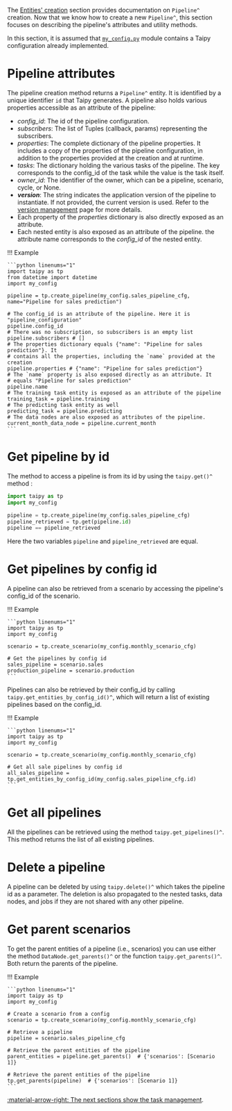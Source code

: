 The [Entities' creation](scenario-creation.md) section provides documentation on `Pipeline^` creation. Now
that we know how to create a new `Pipeline^`, this section focuses on describing the pipeline's attributes
and utility methods.

In this section, it is assumed that <a href="./code_example/my_config.py" download>`my_config.py`</a>
module contains a Taipy configuration already implemented.

# Pipeline attributes

The pipeline creation method returns a `Pipeline^` entity. It is identified by a unique identifier `id` that
Taipy generates. A pipeline also holds various properties accessible as an attribute of the pipeline:

- _config_id_: The id of the pipeline configuration.
- _subscribers_: The list of Tuples (callback, params) representing the subscribers.
- _properties_: The complete dictionary of the pipeline properties. It includes a copy of the properties of
  the pipeline configuration, in addition to the properties provided at the creation and at runtime.
- _tasks_: The dictionary holding the various tasks of the pipeline. The key corresponds to the config_id of the
  task while the value is the task itself.
- _owner_id_: The identifier of the owner, which can be a pipeline, scenario, cycle, or None.
- _**version**_: The string indicates the application version of the pipeline to instantiate. If not provided,
  the current version is used. Refer to the [version management](../versioning/index.md) page for more details.
- Each property of the _properties_ dictionary is also directly exposed as an attribute.
- Each nested entity is also exposed as an attribute of the pipeline. the attribute name corresponds to the
  *config_id* of the nested entity.

!!! Example

    ```python linenums="1"
    import taipy as tp
    from datetime import datetime
    import my_config

    pipeline = tp.create_pipeline(my_config.sales_pipeline_cfg, name="Pipeline for sales prediction")

    # The config_id is an attribute of the pipeline. Here it is "pipeline_configuration"
    pipeline.config_id
    # There was no subscription, so subscribers is an empty list
    pipeline.subscribers # []
    # The properties dictionary equals {"name": "Pipeline for sales prediction"}. It
    # contains all the properties, including the `name` provided at the creation
    pipeline.properties # {"name": "Pipeline for sales prediction"}
    # The `name` property is also exposed directly as an attribute. It
    # equals "Pipeline for sales prediction"
    pipeline.name
    # The training task entity is exposed as an attribute of the pipeline
    training_task = pipeline.training
    # The predicting task entity as well
    predicting_task = pipeline.predicting
    # The data nodes are also exposed as attributes of the pipeline.
    current_month_data_node = pipeline.current_month
    ```

# Get pipeline by id

The method to access a pipeline is from its id by using the `taipy.get()^` method :

```python linenums="1"
import taipy as tp
import my_config

pipeline = tp.create_pipeline(my_config.sales_pipeline_cfg)
pipeline_retrieved = tp.get(pipeline.id)
pipeline == pipeline_retrieved
```

Here the two variables `pipeline` and `pipeline_retrieved` are equal.

# Get pipelines by config id

A pipeline can also be retrieved from a scenario by accessing the pipeline's config_id of the scenario.

!!! Example

    ```python linenums="1"
    import taipy as tp
    import my_config

    scenario = tp.create_scenario(my_config.monthly_scenario_cfg)

    # Get the pipelines by config id
    sales_pipeline = scenario.sales
    production_pipeline = scenario.production
    ```

Pipelines can also be retrieved by their config_id by calling `taipy.get_entities_by_config_id()^`, which will return
a list of existing pipelines based on the config_id.

!!! Example

    ```python linenums="1"
    import taipy as tp
    import my_config

    scenario = tp.create_scenario(my_config.monthly_scenario_cfg)

    # Get all sale pipelines by config id
    all_sales_pipeline = tp.get_entities_by_config_id(my_config.sales_pipeline_cfg.id)
    ```

# Get all pipelines

All the pipelines can be retrieved using the method `taipy.get_pipelines()^`. This method returns the list of all
existing pipelines.

# Delete a pipeline

A pipeline can be deleted by using `taipy.delete()^` which takes the pipeline id as a parameter. The deletion is
also propagated to the nested tasks, data nodes, and jobs if they are not shared with any other pipeline.

# Get parent scenarios

To get the parent entities of a pipeline (i.e., scenarios) you can use either the method `DataNode.get_parents()^` or
the function
`taipy.get_parents()^`. Both return the parents of the pipeline.

!!! Example

    ```python linenums="1"
    import taipy as tp
    import my_config

    # Create a scenario from a config
    scenario = tp.create_scenario(my_config.monthly_scenario_cfg)

    # Retrieve a pipeline
    pipeline = scenario.sales_pipeline_cfg

    # Retrieve the parent entities of the pipeline
    parent_entities = pipeline.get_parents()  # {'scenarios': [Scenario 1]}

    # Retrieve the parent entities of the pipeline
    tp.get_parents(pipeline)  # {'scenarios': [Scenario 1]}
    ```

[:material-arrow-right: The next sections show the task management](task-mgt.md).
